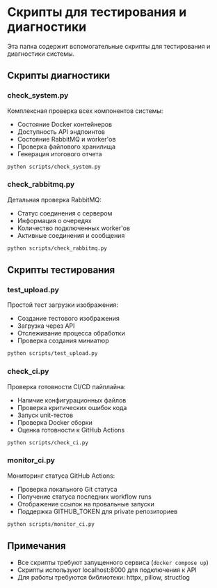 # Скрипты для тестирования и диагностики

Эта папка содержит вспомогательные скрипты для тестирования и диагностики системы.

## Скрипты диагностики

### check_system.py
Комплексная проверка всех компонентов системы:
- Состояние Docker контейнеров
- Доступность API эндпоинтов
- Состояние RabbitMQ и worker'ов
- Проверка файлового хранилища
- Генерация итогового отчета

```bash
python scripts/check_system.py
```

### check_rabbitmq.py
Детальная проверка RabbitMQ:
- Статус соединения с сервером
- Информация о очередях
- Количество подключенных worker'ов
- Активные соединения и сообщения

```bash
python scripts/check_rabbitmq.py
```

## Скрипты тестирования

### test_upload.py
Простой тест загрузки изображения:
- Создание тестового изображения
- Загрузка через API
- Отслеживание процесса обработки
- Проверка создания миниатюр

```bash
python scripts/test_upload.py
```

### check_ci.py
Проверка готовности CI/CD пайплайна:
- Наличие конфигурационных файлов
- Проверка критических ошибок кода
- Запуск unit-тестов
- Проверка Docker сборки
- Оценка готовности к GitHub Actions

```bash
python scripts/check_ci.py
```

### monitor_ci.py
Мониторинг статуса GitHub Actions:
- Проверка локального Git статуса
- Получение статуса последних workflow runs
- Отображение ссылок на провальные запуски
- Поддержка GITHUB_TOKEN для private репозиториев

```bash
python scripts/monitor_ci.py
```

## Примечания

- Все скрипты требуют запущенного сервиса (`docker compose up`)
- Скрипты используют localhost:8000 для подключения к API
- Для работы требуются библиотеки: httpx, pillow, structlog